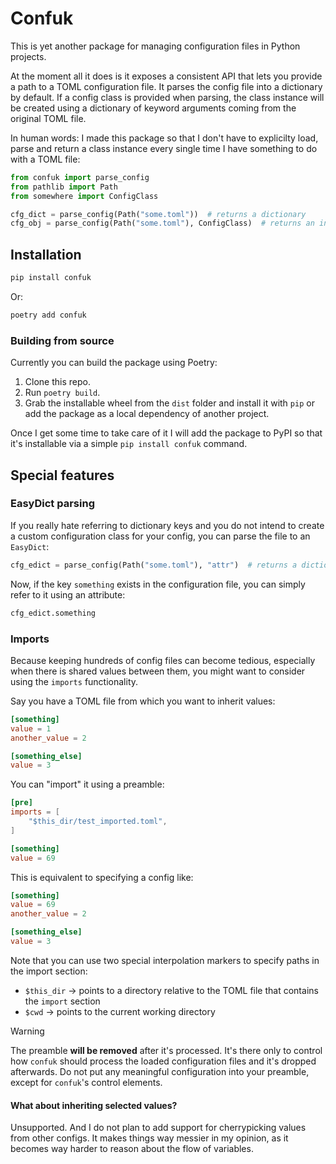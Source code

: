 # Confuk

This is yet another package for managing configuration files in Python projects.

At the moment all it does is it exposes a consistent API that lets you provide a path to a TOML configuration file. It parses the config file into a dictionary by default. If a config class is provided when parsing, the class instance will be created using a dictionary of keyword arguments coming from the original TOML file.

In human words: I made this package so that I don't have to explicilty load, parse and return a class instance every single time I have something to do with a TOML file:

```python
from confuk import parse_config
from pathlib import Path
from somewhere import ConfigClass

cfg_dict = parse_config(Path("some.toml"))  # returns a dictionary
cfg_obj = parse_config(Path("some.toml"), ConfigClass)  # returns an instance of `ConfigClass`
```

## Installation

```bash
pip install confuk
```

Or:

```bash
poetry add confuk
```

### Building from source

Currently you can build the package using Poetry:

1. Clone this repo.
2. Run `poetry build`.
3. Grab the installable wheel from the `dist` folder and install it with `pip` or add the package as a local dependency of another project.

Once I get some time to take care of it I will add the package to PyPI so that it's installable via a simple `pip install confuk` command.

## Special features

### EasyDict parsing

If you really hate referring to dictionary keys and you do not intend to create a custom configuration class for your config, you can parse the file to an `EasyDict`:

```python
cfg_edict = parse_config(Path("some.toml"), "attr")  # returns a dictionary
```

Now, if the key `something` exists in the configuration file, you can simply refer to it using an attribute:

```python
cfg_edict.something
```

### Imports

Because keeping hundreds of config files can become tedious, especially when there is shared values between them, you might want to consider using the `imports` functionality.

Say you have a TOML file from which you want to inherit values:

```toml
[something]
value = 1
another_value = 2

[something_else]
value = 3
```

You can "import" it using a preamble:

```toml
[pre]
imports = [
    "$this_dir/test_imported.toml",
]

[something]
value = 69
```

This is equivalent to specifying a config like:

```toml
[something]
value = 69
another_value = 2

[something_else]
value = 3
```

Note that you can use two special interpolation markers to specify paths in the import section:
- `$this_dir` -> points to a directory relative to the TOML file that contains the `import` section
- `$cwd` -> points to the current working directory

> [!warning]
> The preamble **will be removed** after it's processed. It's there only to control how `confuk` should process the loaded configuration files and it's dropped afterwards. Do not put any meaningful configuration into your preamble, except for `confuk`'s control elements.

#### What about inheriting selected values?

Unsupported. And I do not plan to add support for cherrypicking values from other configs. It makes things way messier in my opinion, as it becomes way harder to reason about the flow of variables.
